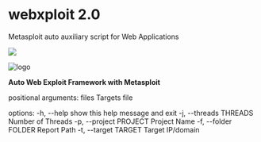 # webxploit 2.0
Metasploit auto auxiliary script for Web Applications

<a target="_blank" href="https://en.wikipedia.org/wiki/Python_(programming_language)">
<img src="https://img.shields.io/static/v1?label=python&message=3.10%20|%203.11&color=informational&logo=python"/>
</a>
<p></p>

![logo](https://imgur.com/eNmcstT.png "logo")
          
**Auto Web Exploit Framework with Metasploit**

positional arguments:
  files                 Targets file

options:
  -h, --help            show this help message and exit
  -j, --threads THREADS
                        Number of Threads
  -p, --project PROJECT
                        Project Name
  -f, --folder FOLDER   Report Path
  -t, --target TARGET   Target IP/domain

